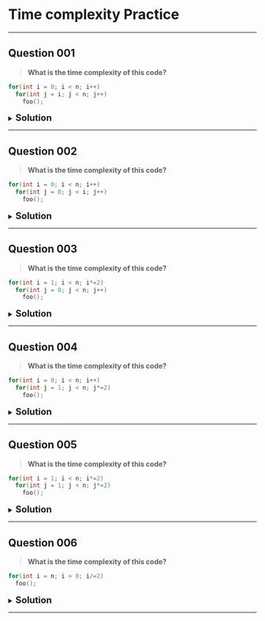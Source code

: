 # Time complexity Practice

---

## Question 001

> **What is the time complexity of this code?**

```C++
for(int i = 0; i < n; i++)
  for(int j = i; j < n; j++)
    foo();
```

<details>
<summary><span style="font-size:1.3em;"><strong>Solution</strong></span></summary>

> **Analysis**

> - The outer loop runs `i` from `0` to `n - 1` → `n` iterations.
> - The inner loop runs `j` from `i` to `n - 1` → `n - i` iterations for each `i`.

> So, the total number of calls to `foo()` is:

> ![Total iterations](https://latex.codecogs.com/svg.image?\sum_{i=0}^{n-1}(n-i)=n+(n-1)+(n-2)+...+1=\frac{n(n+1)}{2})

> **Time Complexity**

> - ![](https://latex.codecogs.com/svg.image?O(n^2))

</details>

---

## Question 002

> **What is the time complexity of this code?**

```C++
for(int i = 0; i < n; i++)
  for(int j = 0; j < i; j++)
    foo();
```

<details>
<summary><span style="font-size:1.3em;"><strong>Solution</strong></span></summary>

> **Analysis**

> - The outer loop runs `i` from `0` to `n - 1` → `n` iterations.
> - The inner loop runs `j` from `0` to `i` → `i` iterations for each `i`.

> So, the total number of calls to `foo()` is:

> ![Total iterations](https://latex.codecogs.com/svg.image?\sum_{i=0}^{n-1}i=0+1+2+...+(n-1)=\frac{n(n+1)}{2})

> **Time Complexity**

> - ![Time Complexity](https://latex.codecogs.com/svg.image?O(n^2))

</details>

---

## Question 003

> **What is the time complexity of this code?**

```C++
for(int i = 1; i < n; i*=2)
  for(int j = 0; j < n; j++)
    foo();
```

<details>
<summary><span style="font-size:1.3em;"><strong>Solution</strong></span></summary>

> **Analysis**

> - The outer loop runs `i = 1, 2, 4, 8` and stops when `i >= n`

> ![](https://latex.codecogs.com/svg.image?&space;i=2^k=>n\leq&space;2^k)

> ![](https://latex.codecogs.com/svg.image?k\geq\log_2&space;n)

> - The outer loops runs `log n` times
> - The inner loop runs `j` from `0` to `n-1` → `n` iterations for each `i`.

> So, the total number of calls to `foo()` is:

> ![Total iterations](https://latex.codecogs.com/svg.image?\text{Total&space;iterations}=n\cdot\log_2&space;n&space;)

> **Time Complexity**

> - ![Time Complexity](https://latex.codecogs.com/svg.image?O(n\log&space;n))

</details>

---

## Question 004

> **What is the time complexity of this code?**

```C++
for(int i = 0; i < n; i++)
  for(int j = 1; j < n; j*=2)
    foo();
```

<details>
<summary><span style="font-size:1.3em;"><strong>Solution</strong></span></summary>

> **Analysis**

> - The outer loop runs `i` from `0` to `n-1` → `n` iterations

> - The inner loop runs `j = 1, 2, 4, 8` and stops when `j >= n`

> ![](https://latex.codecogs.com/svg.image?&space;j=2^k=>n\leq&space;2^k)

> ![](https://latex.codecogs.com/svg.image?k\geq\log_2&space;n)

> - The inner loops runs `log n` times

> So, the total number of calls to `foo()` is:

> ![Total iterations](https://latex.codecogs.com/svg.image?\text{Total&space;iterations}=n\cdot\log_2&space;n&space;)

> **Time Complexity**

> - ![Time Complexity](https://latex.codecogs.com/svg.image?O(n\log&space;n))

</details>

---

## Question 005

> **What is the time complexity of this code?**

```C++
for(int i = 1; i < n; i*=2)
  for(int j = 1; j < n; j*=2)
    foo();
```

<details>
<summary><span style="font-size:1.3em;"><strong>Solution</strong></span></summary>

> **Analysis**

> - The outer loop runs `i = 1, 2, 4, 8` and stops when `i >= n`

> ![](https://latex.codecogs.com/svg.image?&space;i=2^k=>n\leq&space;2^k)

> ![](https://latex.codecogs.com/svg.image?k\geq\log_2&space;n)

> - The outter loops runs `log n` times

> - The inner loop runs `j = 1, 2, 4, 8` and stops when `j >= n`

> ![](https://latex.codecogs.com/svg.image?&space;j=2^k=>n\leq&space;2^k)

> ![](https://latex.codecogs.com/svg.image?k\geq\log_2&space;n)

> - The inner loops runs `log n` times

> So, the total number of calls to `foo()` is:

> ![Total iterations](https://latex.codecogs.com/svg.image?\text{Total&space;iteration}=\log_2n\cdot&space;\log_2n)

> **Time Complexity**

> - ![Time Complexity](https://latex.codecogs.com/svg.image?&space;O(\log^2n))

</details>

---

## Question 006

> **What is the time complexity of this code?**

```C++
for(int i = n; i > 0; i/=2)
  foo();
```

<details>
<summary><span style="font-size:1.3em;"><strong>Solution</strong></span></summary>

> **Analysis**

> - The loop runs `i = n, n/2, n/4, n/8` and stops when `i == 0`

> ![](https://latex.codecogs.com/svg.image?\frac{n}{2^k}\ge&space;1\implies&space;n\ge&space;2^{k})

> ![](https://latex.codecogs.com/svg.image?k\leq&space;\log_{2}{n})

> - When loop terminates

> ![](https://latex.codecogs.com/svg.image?k=\log_{2}{n}+1)

> ![Total iterations](https://latex.codecogs.com/svg.image?\text{Total&space;iteration}\approx\log{n})

> **Time Complexity**

> - ![Time Complexity](<https://latex.codecogs.com/svg.image?&space;O(\log{n})>)

</details>

---

